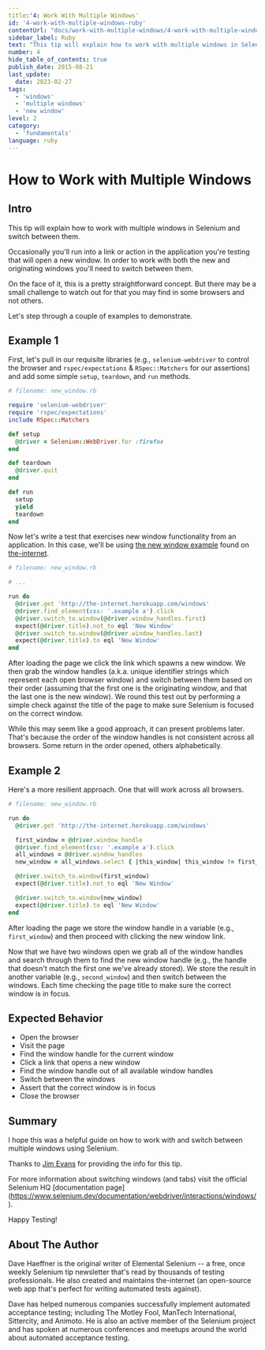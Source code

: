 ```yaml
---
title:'4: Work With Multiple Windows'
id: '4-work-with-multiple-windows-ruby'
contentUrl: "docs/work-with-multiple-windows/4-work-with-multiple-windows-ruby"
sidebar_label: Ruby 
text: "This tip will explain how to work with multiple windows in Selenium and switch between them. Occasionally you'll run into a link or action in the application you're testing that will open a new window."
number: 4
hide_table_of_contents: true
publish_date: 2015-08-21
last_update:
  date: 2023-02-27
tags:
  - 'windows'
  - 'multiple windows'
  - 'new window'
level: 2
category:
  - 'fundamentals'
language: ruby
---
```


# How to Work with Multiple Windows

## Intro

This tip will explain how to work with multiple windows in Selenium and switch between them.

Occasionally you'll run into a link or action in the application you're testing that will open a new window. In order to work with both the new and originating windows you'll need to switch between them.

On the face of it, this is a pretty straightforward concept. But there may be a small challenge to watch out for that you may find in some browsers and not others.

Let's step through a couple of examples to demonstrate.

## Example 1

First, let's pull in our requisite libraries (e.g., `selenium-webdriver` to control the browser and `rspec/expectations` & `RSpec::Matchers` for our assertions) and add some simple `setup`, `teardown`, and `run` methods.

```ruby
# filename: new_window.rb

require 'selenium-webdriver'
require 'rspec/expectations'
include RSpec::Matchers

def setup
  @driver = Selenium::WebDriver.for :firefox
end

def teardown
  @driver.quit
end

def run
  setup
  yield
  teardown
end
```

Now let's write a test that exercises new window functionality from an application. In this case, we'll be using [the new window example](http://the-internet.herokuapp.com/windows) found on [the-internet](https://github.com/tourdedave/the-internet).

```ruby
# filename: new_window.rb

# ...

run do
  @driver.get 'http://the-internet.herokuapp.com/windows'
  @driver.find_element(css: '.example a').click
  @driver.switch_to.window(@driver.window_handles.first)
  expect(@driver.title).not_to eql 'New Window'
  @driver.switch_to.window(@driver.window_handles.last)
  expect(@driver.title).to eql 'New Window'
end
```

After loading the page we click the link which spawns a new window. We then grab the window handles (a.k.a. unique identifier strings which represent each open browser window) and switch between them based on their order (assuming that the first one is the originating window, and that the last one is the new window). We round this test out by performing a simple check against the title of the page to make sure Selenium is focused on the correct window.

While this may seem like a good approach, it can present problems later. That's because the order of the window handles is not consistent across all browsers. Some return in the order opened, others alphabetically.

## Example 2

Here's a more resilient approach. One that will work across all browsers.

```ruby
# filename: new_window.rb

run do
  @driver.get 'http://the-internet.herokuapp.com/windows'

  first_window = @driver.window_handle
  @driver.find_element(css: '.example a').click
  all_windows = @driver.window_handles
  new_window = all_windows.select { |this_window| this_window != first_window }

  @driver.switch_to.window(first_window)
  expect(@driver.title).not_to eql 'New Window'

  @driver.switch_to.window(new_window)
  expect(@driver.title).to eql 'New Window'
end
```

After loading the page we store the window handle in a variable (e.g., `first_window`) and then proceed with clicking the new window link.

Now that we have two windows open we grab all of the window handles and search through them to find the new window handle (e.g., the handle that doesn't match the first one we've already stored). We store the result in another variable (e.g., `second_window`) and then switch between the windows. Each time checking the page title to make sure the correct window is in focus.

## Expected Behavior

+ Open the browser
+ Visit the page
+ Find the window handle for the current window
+ Click a link that opens a new window
+ Find the window handle out of all available window handles
+ Switch between the windows
+ Assert that the correct window is in focus
+ Close the browser

## Summary

I hope this was a helpful guide on how to work with and switch between multiple windows using Selenium.

Thanks to [Jim Evans](https://twitter.com/jimevansmusic) for providing the info for this tip.

For more information about switching windows (and tabs) visit the official Selenium HQ [documentation page] (https://www.selenium.dev/documentation/webdriver/interactions/windows/).

Happy Testing!

## About The Author

Dave Haeffner is the original writer of Elemental Selenium -- a free, once weekly Selenium tip newsletter that's read by thousands of testing professionals. He also created and maintains the-internet (an open-source web app that's perfect for writing automated tests against).

Dave has helped numerous companies successfully implement automated acceptance testing; including The Motley Fool, ManTech International, Sittercity, and Animoto. He is also an active member of the Selenium project and has spoken at numerous conferences and meetups around the world about automated acceptance testing.
